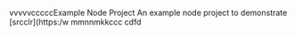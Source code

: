vvvvvcccccExample Node Project
An example node project to demonstrate [srcclr](https:/w
mmnnmkkccc
   cdfd
